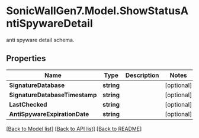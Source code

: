 # SonicWallGen7.Model.ShowStatusAntiSpywareDetail
anti spyware detail schema.

## Properties

Name | Type | Description | Notes
------------ | ------------- | ------------- | -------------
**SignatureDatabase** | **string** |  | [optional] 
**SignatureDatabaseTimestamp** | **string** |  | [optional] 
**LastChecked** | **string** |  | [optional] 
**AntiSpywareExpirationDate** | **string** |  | [optional] 

[[Back to Model list]](../README.md#documentation-for-models) [[Back to API list]](../README.md#documentation-for-api-endpoints) [[Back to README]](../README.md)

